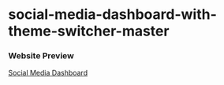 # social-media-dashboard-with-theme-switcher-master

### Website Preview 
[Social Media Dashboard](https://social-media-dashboard-dark-mode.netlify.app/)
